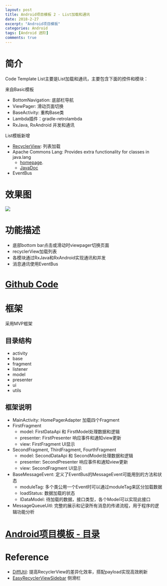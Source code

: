 ```yaml
---
layout: post
title: Android项目模板 2 - List加载和通讯
date: 2018-2-27
excerpt: "Android项目模板"
categories: Android
tags: [Android 进阶]
comments: true
---
```



# 简介

Code Template List主要是List加载和通讯，主要包含下面的控件和模块：

来自Basic模板

- BottomNavigation: 底部栏导航
- ViewPager: 滑动页面切换
- BaseActivity: 重构Base类
- Lambda插件：gradle-retrolambda
- RxJava, RxAndroid 并发和通讯

List模板新增  

- [RecyclerView](http://vivianking6855.github.io/2016/12/29/Android-RecyclerView/): 列表加载
- Apache Commons Lang: Provides extra functionality for classes in java.lang
    - [homepage](https://commons.apache.org/proper/commons-lang).
    - [JavaDoc](https://commons.apache.org/proper/commons-lang/javadocs/api-release)  
- EventBus

# 效果图

![](https://i.imgur.com/sL73hvO.png)

# 功能描述

- 底部bottom bar点击或滑动时viewpager切换页面
- recyclerView加载列表
- 各模块通过RxJava和RxAndroid实现通讯和并发
- 消息通讯使用EventBus

# [Github Code](https://github.com/vivianking6855/android-advanced/tree/master/Template)

# 框架

采用MVP框架

## 目录结构

- activity
- base
- fragment
- listener
- model
- presenter
- ui
- utils

## 框架说明

- MainActivity: HomePagerAdapter 加载四个Fragment
- FirstFragment
    - model: FirstDataApi 和 FirstModel处理数据和逻辑
    - presenter: FirstPresenter 响应事件和通知view更新
    - view: FirstFragment UI显示
- SecondFragment, ThirdFragment, FourthFragment
    - model: SecondDataApi 和 SecondModel处理数据和逻辑
    - presenter: SecondPresenter 响应事件和通知view更新
    - view: SecondFragment UI显示
- BaseMessageEvent: 定义了EventBus的MessageEvent可能用到的方法和状态
    - moduleTag: 多个类公用一个Event时可以通过moduleTag来区分加载数据
    - loadStatus: 数据加载的状态
    - IDataModel: 待加载的数据，接口类型，各个Model可以实现此接口
- MessageQueueUitl: 完整的展示和记录所有消息的传递流程，用于程序的逻辑功能分析


# [Android项目模板 - 目录](http://vivianking6855.github.io/2018/02/28/Template-Index/)


# Reference

- [DiffUtil](http://blog.csdn.net/zxt0601/article/details/52562770):  提高RecyclerView的差异化效率，搭配payload实现高效刷新
- [EasyRecyclerViewSidebar](https://github.com/CaMnter/EasyRecyclerViewSidebar) 侧滑栏 

